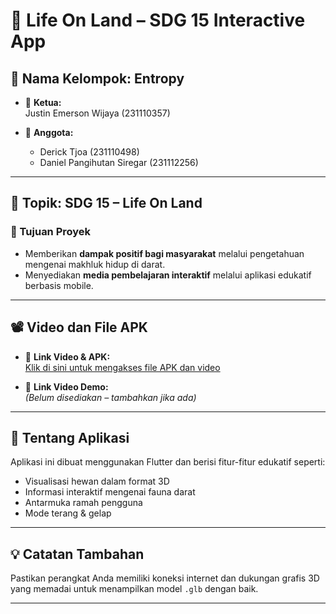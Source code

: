 # 🌿 Life On Land – SDG 15 Interactive App

## 📌 Nama Kelompok: Entropy

- 👤 **Ketua:**  
  Justin Emerson Wijaya (231110357)

- 👥 **Anggota:**  
  - Derick Tjoa (231110498)  
  - Daniel Pangihutan Siregar (231112256)

---

## 🧠 Topik: SDG 15 – Life On Land

### 🎯 Tujuan Proyek

- Memberikan **dampak positif bagi masyarakat** melalui pengetahuan mengenai makhluk hidup di darat.  
- Menyediakan **media pembelajaran interaktif** melalui aplikasi edukatif berbasis mobile.

---

## 📽️ Video dan File APK

- 🔗 **Link Video & APK:**  
  [Klik di sini untuk mengakses file APK dan video](https://mikroskilacid-my.sharepoint.com/:f:/g/personal/derick_tjoa_students_mikroskil_ac_id/EnJia-UBJiNLje7OcPBferYB1EZ8-gRi7wMum0UqUxVilw?e=LWZZpe)

- 🔗 **Link Video Demo:**  
  *(Belum disediakan – tambahkan jika ada)*

---

## 📱 Tentang Aplikasi

Aplikasi ini dibuat menggunakan Flutter dan berisi fitur-fitur edukatif seperti:
- Visualisasi hewan dalam format 3D
- Informasi interaktif mengenai fauna darat
- Antarmuka ramah pengguna
- Mode terang & gelap

---

## 💡 Catatan Tambahan

Pastikan perangkat Anda memiliki koneksi internet dan dukungan grafis 3D yang memadai untuk menampilkan model `.glb` dengan baik.

---



